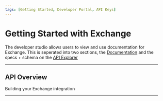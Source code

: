 ```yaml
---
tags: [Getting Started, Developer Portal, API Keys]
---
```


# Getting Started with Exchange

The developer studio allows users to view and use documentation for Exchange. This is seperated into two sections, the [Documentation](?path=docs/getting-started/getting-started-apis.md) and the specs + schema on the [API Explorer](../api/?type=post&path=/boarding/add_application)

---

## API Overview

Building your Exchange integration

<!-- type: row -->

<!-- type: card
title: Using our APIs
description: Introduction to our environments and how to use our APIs
link: ?path=docs/getting-started/getting-started-apis.md
-->
<!-- type: card
title: Authentication
description: How to authenticate to use the Exchange APIs 
link: ?path=docs/getting-started/getting-started-authorization.md
-->

<!-- type: card
title: Boarding
description: Start onboarding a sub-merchant by API
link: ?path=docs/getting-started/getting-started-boarding.md
-->
<!-- type: row-end -->

<!-- type: row -->
<!-- type: card
title: Underwriting
description: Submits an application for underwriting checks and returns decision reports
link: ?path=docs/getting-started/getting-started-underwriting.md
-->

<!-- type: card
title: Funding
description: Fund sub-merchants through Exchange
link: ?path=docs/getting-started/getting-started-funding.md
-->

<!-- type: card
title: Reporting
description: Consume reporting for funding that has happened through Exchange
link: ../api/?type=post&path=/boarding/outlet/add
-->
<!-- type: row-end -->

<!-- type: row -->

<!-- type: card
title: Transactions
description: Consume transactions that have been processed by your sub-merchants
link: ?path=docs/getting-started/getting-started-reporting-transactions.md
-->

<!-- type: card
title: Maintenance
description: Submit a maintenance case for a sub-merchant post-boarding.
link: ?path=docs/getting-started/getting-started-maintenance.md
-->

<!-- type: card
title: Release Notes
description: See the latest release notes for the dev studio
link: ?path=docs/release-notes/2024.md

-->

<!-- type: row-end -->

---
